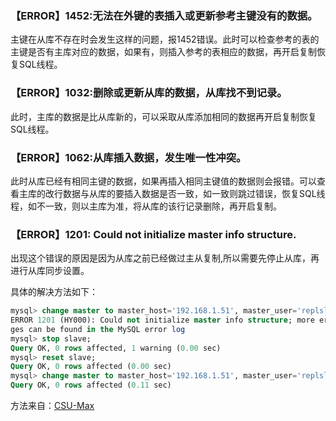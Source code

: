 

### 【ERROR】1452:无法在外键的表插入或更新参考主键没有的数据。

主键在从库不存在时会发生这样的问题，报1452错误。此时可以检查参考的表的主键是否有主库对应的数据，如果有，则插入参考的表相应的数据，再开启复制恢复SQL线程。
 
### 【ERROR】1032:删除或更新从库的数据，从库找不到记录。

此时，主库的数据是比从库新的，可以采取从库添加相同的数据再开启复制恢复SQL线程。


### 【ERROR】1062:从库插入数据，发生唯一性冲突。

此时从库已经有相同主键的数据，如果再插入相同主键值的数据则会报错。可以查看主库的改行数据与从库的要插入数据是否一致，如一致则跳过错误，恢复SQL线程，如不一致，则以主库为准，将从库的该行记录删除，再开启复制。

###  【ERROR】1201: Could not initialize master info structure.

出现这个错误的原因是因为从库之前已经做过主从复制,所以需要先停止从库，再进行从库同步设置。

具体的解决方法如下：

``` sql
mysql> change master to master_host='192.168.1.51', master_user='replslave', master_password='replslave', master_log_file='mysql-bin-000002',master_log_pos=168;   
ERROR 1201 (HY000): Could not initialize master info structure; more error messa  
ges can be found in the MySQL error log 
mysql> stop slave;
Query OK, 0 rows affected, 1 warning (0.00 sec) 
mysql> reset slave;  
Query OK, 0 rows affected (0.00 sec) 
mysql> change master to master_host='192.168.1.51', master_user='replslave', master_password='replslave', master_log_file='mysql-bin-000002',master_log_pos=168; 
Query OK, 0 rows affected (0.11 sec)  
```

方法来自：[CSU-Max](https://blog.csdn.net/csu_max/article/details/51705938)


